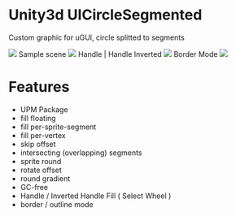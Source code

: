 # Unity3d UICircleSegmented
Custom graphic for uGUI, circle splitted to segments 

![](https://github.com/mitay-walle/Unity3d-UICircleSegmented/blob/master/Documentation/Inspector_preview.png)
Sample scene
![](https://github.com/mitay-walle/Unity3d-UICircleSegmented/blob/master/Documentation/samples_animated.gif)
Handle | Handle Inverted
![](https://github.com/mitay-walle/Unity3d-UICircleSegmented/blob/master/Documentation/wheel_select.gif)
Border Mode
![](https://github.com/mitay-walle/Unity3d-UICircleSegmented/blob/master/Documentation/border%20example.png)
# Features
- UPM Package
- fill floating
- fill per-sprite-segment
- fill per-vertex
- skip offset
- intersecting (overlapping) segments
- sprite round
- rotate offset
- round gradient
- GC-free
- Handle / Inverted Handle Fill ( Select Wheel )
- border / outline mode
